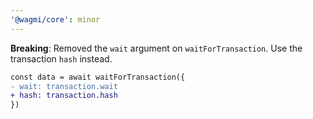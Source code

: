 ```yaml
---
'@wagmi/core': minor
---
```


**Breaking**: Removed the `wait` argument on `waitForTransaction`. Use the transaction `hash` instead.

```diff
const data = await waitForTransaction({
- wait: transaction.wait
+ hash: transaction.hash
})
```
